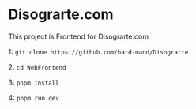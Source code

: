 # Disograrte.com

This project is Frontend for Disograrte.com

1: `git clone https://github.com/hard-mand/Disograrte`

2: `cd WebFrontend`

3: `pnpm install`

4: `pnpm run dev`